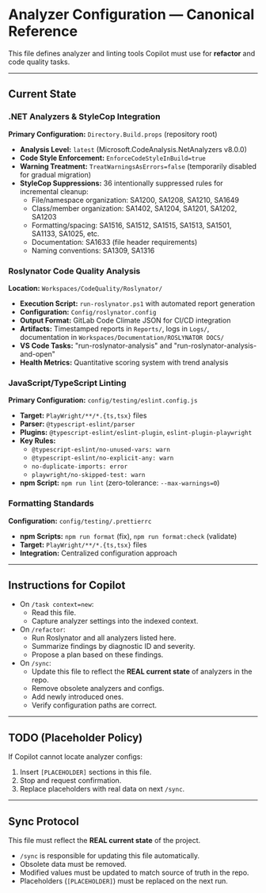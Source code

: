 # Analyzer Configuration — Canonical Reference

This file defines analyzer and linting tools Copilot must use for **refactor** and code quality tasks.

---

## Current State

### .NET Analyzers & StyleCop Integration
**Primary Configuration:** `Directory.Build.props` (repository root)
- **Analysis Level:** `latest` (Microsoft.CodeAnalysis.NetAnalyzers v8.0.0)
- **Code Style Enforcement:** `EnforceCodeStyleInBuild=true`
- **Warning Treatment:** `TreatWarningsAsErrors=false` (temporarily disabled for gradual migration)
- **StyleCop Suppressions:** 36 intentionally suppressed rules for incremental cleanup:
  - File/namespace organization: SA1200, SA1208, SA1210, SA1649
  - Class/member organization: SA1402, SA1204, SA1201, SA1202, SA1203
  - Formatting/spacing: SA1516, SA1512, SA1515, SA1513, SA1501, SA1133, SA1025, etc.
  - Documentation: SA1633 (file header requirements)
  - Naming conventions: SA1309, SA1316

### Roslynator Code Quality Analysis
**Location:** `Workspaces/CodeQuality/Roslynator/`
- **Execution Script:** `run-roslynator.ps1` with automated report generation
- **Configuration:** `Config/roslynator.config`
- **Output Format:** GitLab Code Climate JSON for CI/CD integration
- **Artifacts:** Timestamped reports in `Reports/`, logs in `Logs/`, documentation in `Workspaces/Documentation/ROSLYNATOR DOCS/`
- **VS Code Tasks:** "run-roslynator-analysis" and "run-roslynator-analysis-and-open"
- **Health Metrics:** Quantitative scoring system with trend analysis

### JavaScript/TypeScript Linting
**Primary Configuration:** `config/testing/eslint.config.js`
- **Target:** `PlayWright/**/*.{ts,tsx}` files
- **Parser:** `@typescript-eslint/parser`
- **Plugins:** `@typescript-eslint/eslint-plugin`, `eslint-plugin-playwright`
- **Key Rules:**
  - `@typescript-eslint/no-unused-vars: warn`
  - `@typescript-eslint/no-explicit-any: warn`
  - `no-duplicate-imports: error`
  - `playwright/no-skipped-test: warn`
- **npm Script:** `npm run lint` (zero-tolerance: `--max-warnings=0`)

### Formatting Standards
**Configuration:** `config/testing/.prettierrc`
- **npm Scripts:** `npm run format` (fix), `npm run format:check` (validate)
- **Target:** `PlayWright/**/*.{ts,tsx}` files
- **Integration:** Centralized configuration approach

---

## Instructions for Copilot
- On `/task context=new`:  
  - Read this file.  
  - Capture analyzer settings into the indexed context.  
- On `/refactor`:  
  - Run Roslynator and all analyzers listed here.  
  - Summarize findings by diagnostic ID and severity.  
  - Propose a plan based on these findings.  
- On `/sync`:  
  - Update this file to reflect the **REAL current state** of analyzers in the repo.  
  - Remove obsolete analyzers and configs.  
  - Add newly introduced ones.  
  - Verify configuration paths are correct.  

---

## TODO (Placeholder Policy)
If Copilot cannot locate analyzer configs:  
1. Insert `[PLACEHOLDER]` sections in this file.  
2. Stop and request confirmation.  
3. Replace placeholders with real data on next `/sync`.  

---
## Sync Protocol
This file must reflect the **REAL current state** of the project.  
- `/sync` is responsible for updating this file automatically.  
- Obsolete data must be removed.  
- Modified values must be updated to match source of truth in the repo.  
- Placeholders (`[PLACEHOLDER]`) must be replaced on the next run.  
